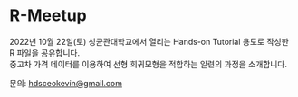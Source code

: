 # R-Meetup

2022년 10월 22일(토) 성균관대학교에서 열리는 Hands-on Tutorial 용도로 작성한 R 파일을 공유합니다.<br>
중고차 가격 데이터를 이용하여 선형 회귀모형을 적합하는 일련의 과정을 소개합니다.<br>

문의: hdsceokevin@gmail.com
